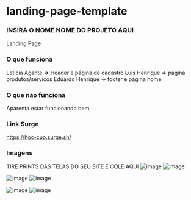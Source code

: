 # landing-page-template
### INSIRA O NOME NOME DO PROJETO AQUI
Landing Page
### O que funciona
Leticia Agante => Header e página de cadastro
Luis Henrique => página produtos/serviços
Eduardo Henrique => footer e página home
### O que não funciona
Aparenta estar funcionando bem
### Link Surge 
https://hoc-cup.surge.sh/
### Imagens
TIRE PRINTS DAS TELAS DO SEU SITE E COLE AQUI
![image](https://user-images.githubusercontent.com/85453161/132057209-22c97d79-de87-4f17-8d69-df8cafb029c4.png)
![image](https://user-images.githubusercontent.com/85453161/132057253-25a07491-3830-4520-a415-663650bb960b.png)

![image](https://user-images.githubusercontent.com/85453161/132057332-f03a069c-f7f2-4e2d-8bd9-7c0140fe65a5.png)
![image](https://user-images.githubusercontent.com/85453161/132057366-83ee49f7-93b6-4c93-b151-1e154c33eb66.png)

![image](https://user-images.githubusercontent.com/85453161/132057412-cc85bdfc-3bc9-4d95-9c77-d91bfca2c261.png)
![image](https://user-images.githubusercontent.com/85453161/132057426-16bfa986-e4e7-494d-bd76-f05c3bb22511.png)

